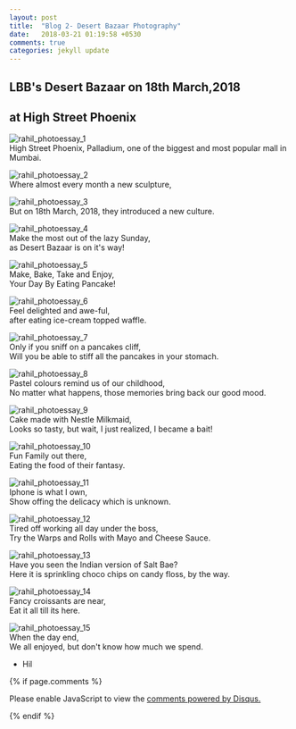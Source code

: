 ```yaml
---
layout: post
title:  "Blog 2- Desert Bazaar Photography"
date:   2018-03-21 01:19:58 +0530
comments: true
categories: jekyll update
---
```

##  **LBB's Desert Bazaar on 18th March,2018** <br/>
##  at High Street Phoenix <br/>


![rahil_photoessay_1](https://user-images.githubusercontent.com/36603621/37678499-46549074-2ca4-11e8-92c1-6b50e216fe87.JPG)
<br/> High Street Phoenix, Palladium, one of the biggest and most popular mall in Mumbai.

![rahil_photoessay_2](https://user-images.githubusercontent.com/36603621/37679818-19f0eb3c-2ca8-11e8-910c-8bc7045229aa.JPG)
<br/> Where almost every month a new sculpture,

![rahil_photoessay_3](https://user-images.githubusercontent.com/36603621/37679445-f1ac39de-2ca6-11e8-9428-2075f8ecdce2.JPG)
<br/> But on 18th March, 2018, they introduced a new culture.

![rahil_photoessay_4](https://user-images.githubusercontent.com/36603621/37679949-78742c64-2ca8-11e8-93e9-3ea2a01724ec.jpg)
<br/> Make the most out of the lazy Sunday,<br/>
as Desert Bazaar is on it's way!

![rahil_photoessay_5](https://user-images.githubusercontent.com/36603621/37679953-7ac6f9e2-2ca8-11e8-950b-e47e397595d4.JPG)
<br/> Make, Bake, Take and Enjoy,<br/>
 Your Day By Eating Pancake!

![rahil_photoessay_6](https://user-images.githubusercontent.com/36603621/37680040-be661264-2ca8-11e8-9d68-028043847cb5.JPG)
<br/> Feel delighted and awe-ful, <br/>
after eating ice-cream topped waffle.

![rahil_photoessay_7](https://user-images.githubusercontent.com/36603621/37680044-c093018c-2ca8-11e8-8555-741c86eccc6c.JPG)
<br/> Only if you sniff on a pancakes cliff, <br/>
Will you be able to stiff all the pancakes in your stomach.

![rahil_photoessay_8](https://user-images.githubusercontent.com/36603621/37680146-0ae6122e-2ca9-11e8-9335-66a1fe954f93.JPG)
<br/> Pastel colours remind us of our childhood, <br/>
No matter what happens, those memories bring back our good mood.

![rahil_photoessay_9](https://user-images.githubusercontent.com/36603621/37680156-107a4d5e-2ca9-11e8-93c4-c499da62bc45.JPG)
<br/> Cake made with Nestle Milkmaid, <br/>
Looks so tasty, but wait, I just realized, I became a bait!

![rahil_photoessay_10](https://user-images.githubusercontent.com/36603621/37680211-3b6252c8-2ca9-11e8-9cff-7bc6aa721aee.JPG)
<br/>Fun Family out there, <br/>
Eating the food of their fantasy.

![rahil_photoessay_11](https://user-images.githubusercontent.com/36603621/37680216-3ee29200-2ca9-11e8-85c0-fa3d021b75d4.JPG)
<br/> Iphone is what I own, <br/>
Show offing the delicacy which is unknown.

![rahil_photoessay_12](https://user-images.githubusercontent.com/36603621/37680282-701694c0-2ca9-11e8-8f6c-29dddf2045f9.JPG)
<br/> Tired off working all day under the boss, <br/>
Try the Warps and Rolls with Mayo and Cheese Sauce.

![rahil_photoessay_13](https://user-images.githubusercontent.com/36603621/37680290-736e4faa-2ca9-11e8-9d99-4cf7deddfa9b.JPG)
<br/> Have you seen the Indian version of Salt Bae? <br/>
Here it is sprinkling choco chips on candy floss, by the way.

![rahil_photoessay_14](https://user-images.githubusercontent.com/36603621/37680359-a90520da-2ca9-11e8-88d8-23f12eeca08a.JPG)
<br/> Fancy croissants are near, <br/>
Eat it all till its here.

![rahil_photoessay_15](https://user-images.githubusercontent.com/36603621/37680365-ac1452a0-2ca9-11e8-9342-9918c4369862.JPG)
<br/> When the day end, <br/>
We all enjoyed, but don't know how much we spend.

- Hil


{% if page.comments %}
<div id="disqus_thread"></div>
<script>

/**
*  RECOMMENDED CONFIGURATION VARIABLES: EDIT AND UNCOMMENT THE SECTION BELOW TO INSERT DYNAMIC VALUES FROM YOUR PLATFORM OR CMS.
*  LEARN WHY DEFINING THESE VARIABLES IS IMPORTANT: https://disqus.com/admin/universalcode/#configuration-variables*/
/*
var disqus_config = function () {
this.page.url = PAGE_URL;  // Replace PAGE_URL with your page's canonical URL variable
this.page.identifier = PAGE_IDENTIFIER; // Replace PAGE_IDENTIFIER with your page's unique identifier variable
};
*/
(function() { // DON'T EDIT BELOW THIS LINE
var d = document, s = d.createElement('script');
s.src = 'https://hil01-github-io.disqus.com/embed.js';
s.setAttribute('data-timestamp', +new Date());
(d.head || d.body).appendChild(s);
})();
</script>
<noscript>Please enable JavaScript to view the <a href="https://disqus.com/?ref_noscript">comments powered by Disqus.</a></noscript>

{% endif %}
